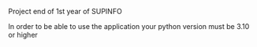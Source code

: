 
Project end of 1st year of SUPINFO

In order to be able to use the application your python version must be 3.10 or higher
